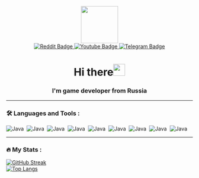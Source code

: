 <div id="header" align="center">
  <img src="https://media.giphy.com/media/M9gbBd9nbDrOTu1Mqx/giphy.gif" width="100"/>
</div>
<div id="badges" align="center">
  <a href="https://www.reddit.com/user/Viaasid">
    <img src="https://img.shields.io/badge/Reddit-FF4500?style=for-the-badge&logo=reddit&logoColor=white" alt="Reddit Badge"/>
  </a>
  <a href="https://www.youtube.com/@Viasid">
    <img src="https://img.shields.io/badge/YouTube-red?style=for-the-badge&logo=youtube&logoColor=white" alt="Youtube Badge"/>
  </a>
  <a href="https://telegram.me/mmaximviasid">
    <img src="https://img.shields.io/badge/Telegram-2CA5E0?style=for-the-badge&logo=telegram&logoColor=white" alt="Telegram Badge"/>
  </a>
  <br><img src="https://komarev.com/ghpvc/?username=visasid&style=flat-square&color=blue" alt=""/>
</div>
<h1 align="center">Hi there<img src="https://github.com/blackcater/blackcater/raw/main/images/Hi.gif" height="32"/></h1>
<h3 align="center">I'm game developer from Russia</h3>

---

### :hammer_and_wrench: Languages and Tools :
<div>
  <img src="https://img.shields.io/badge/blender-%23F5792A.svg?style=for-the-badge&logo=blender&logoColor=white" title="Java" alt="Java"/>&nbsp;
  <img src="https://img.shields.io/badge/Aseprite-FFFFFF?style=for-the-badge&logo=Aseprite&logoColor=#7D929E" title="Java" alt="Java"/>&nbsp;
  <img src="https://img.shields.io/badge/Visual%20Studio%20Code-0078d7.svg?style=for-the-badge&logo=visual-studio-code&logoColor=white" title="Java" alt="Java"/>&nbsp;
  <img src="https://img.shields.io/badge/Visual%20Studio-5C2D91.svg?style=for-the-badge&logo=visual-studio&logoColor=white" title="Java" alt="Java"/>&nbsp;
  <img src="https://img.shields.io/badge/unity-%23000000.svg?style=for-the-badge&logo=unity&logoColor=white" title="Java" alt="Java"/>&nbsp;
  <img src="https://img.shields.io/badge/c%23-%23239120.svg?style=for-the-badge&logo=c-sharp&logoColor=white" title="Java" alt="Java"/>&nbsp;
  <img src="https://img.shields.io/badge/c++-%2300599C.svg?style=for-the-badge&logo=c%2B%2B&logoColor=white" title="Java" alt="Java"/>&nbsp;
  <img src="https://img.shields.io/badge/python-3670A0?style=for-the-badge&logo=python&logoColor=ffdd54" title="Java" alt="Java"/>&nbsp;
  <img src="https://img.shields.io/badge/html5-%23E34F26.svg?style=for-the-badge&logo=html5&logoColor=white" title="Java" alt="Java"/>&nbsp;
</div>

---

### :fire: My Stats :

[![GitHub Streak](http://github-readme-streak-stats.herokuapp.com?user=Visasid&theme=dark&background=000000)](https://git.io/streak-stats)
<br> [![Top Langs](https://github-readme-stats.vercel.app/api/top-langs/?username=visasid&layout=compact&theme=vision-friendly-dark)](https://github.com/anuraghazra/github-readme-stats)

